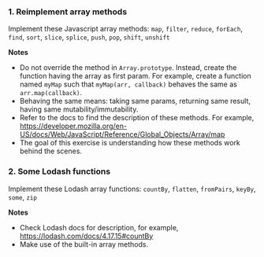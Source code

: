 ### 1. Reimplement array methods

Implement these Javascript array methods: `map`, `filter`, `reduce`, `forEach`, `find`, `sort`, `slice`, `splice`, `push`, `pop`, `shift`, `unshift`

**Notes**

- Do not override the method in `Array.prototype`. Instead, create the function having the array as first param. For example, create a function named `myMap` such that `myMap(arr, callback)` behaves the same as `arr.map(callback)`.
- Behaving the same means: taking same params, returning same result, having same mutability/immutability.
- Refer to the docs to find the description of these methods. For example, https://developer.mozilla.org/en-US/docs/Web/JavaScript/Reference/Global_Objects/Array/map
- The goal of this exercise is understanding how these methods work behind the scenes.

### 2. Some Lodash functions

Implement these Lodash array functions: `countBy`, `flatten`, `fromPairs`, `keyBy`, `some`, `zip`

**Notes**

- Check Lodash docs for description, for example, https://lodash.com/docs/4.17.15#countBy
- Make use of the built-in array methods.
